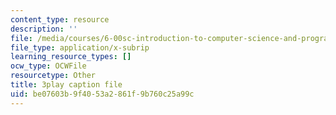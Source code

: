 ```yaml
---
content_type: resource
description: ''
file: /media/courses/6-00sc-introduction-to-computer-science-and-programming-spring-2011/be07603b9f4053a2861f9b760c25a99c_pjLbxB9TXJs.vtt
file_type: application/x-subrip
learning_resource_types: []
ocw_type: OCWFile
resourcetype: Other
title: 3play caption file
uid: be07603b-9f40-53a2-861f-9b760c25a99c
---
```

